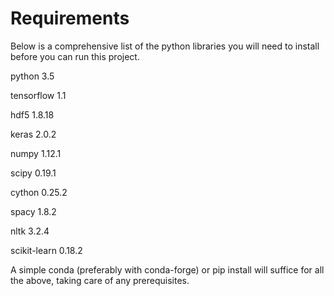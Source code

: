 
# Requirements

  Below is a comprehensive list of the python libraries you will need to install before you can run this project.
  
  python 3.5

  tensorflow 1.1

  hdf5 1.8.18

  keras 2.0.2

  numpy 1.12.1

  scipy 0.19.1

  cython 0.25.2

  spacy 1.8.2

  nltk 3.2.4

  scikit-learn 0.18.2

A simple conda (preferably with conda-forge) or pip install will suffice for all the above, taking care of any prerequisites.

